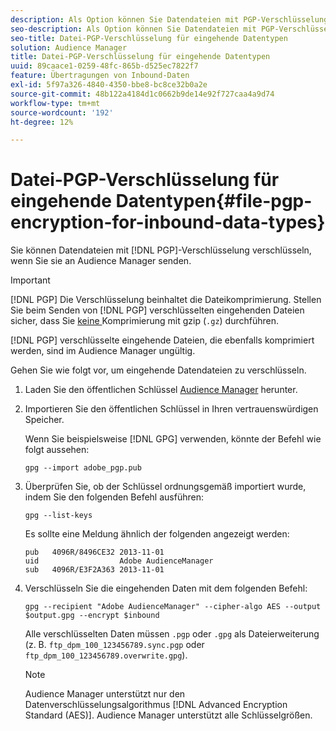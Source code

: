 ```yaml
---
description: Als Option können Sie Datendateien mit PGP-Verschlüsselung verschlüsseln, wenn sie an Audience Manager gesendet werden.
seo-description: Als Option können Sie Datendateien mit PGP-Verschlüsselung verschlüsseln, wenn sie an Audience Manager gesendet werden.
seo-title: Datei-PGP-Verschlüsselung für eingehende Datentypen
solution: Audience Manager
title: Datei-PGP-Verschlüsselung für eingehende Datentypen
uuid: 89caace1-0259-48fc-865b-d525ec7822f7
feature: Übertragungen von Inbound-Daten
exl-id: 5f97a326-4840-4350-bbe8-bc8ce32b0a2e
source-git-commit: 48b122a4184d1c0662b9de14e92f727caa4a9d74
workflow-type: tm+mt
source-wordcount: '192'
ht-degree: 12%

---
```


# Datei-PGP-Verschlüsselung für eingehende Datentypen{#file-pgp-encryption-for-inbound-data-types}

Sie können Datendateien mit [!DNL PGP]-Verschlüsselung verschlüsseln, wenn Sie sie an Audience Manager senden.

<!-- c_encryption.xml -->

>[!IMPORTANT]
>
>[!DNL PGP] Die Verschlüsselung beinhaltet die Dateikomprimierung. Stellen Sie beim Senden von [!DNL PGP] verschlüsselten eingehenden Dateien sicher, dass Sie [keine ](../../../integration/sending-audience-data/batch-data-transfer-explained/inbound-file-compression.md) Komprimierung mit gzip (`.gz`) durchführen.
>
>[!DNL PGP] verschlüsselte eingehende Dateien, die ebenfalls  [](../../../integration/sending-audience-data/batch-data-transfer-explained/inbound-file-compression.md) komprimiert werden, sind im Audience Manager ungültig.

Gehen Sie wie folgt vor, um eingehende Datendateien zu verschlüsseln.

1. Laden Sie den öffentlichen Schlüssel [Audience Manager](./assets/adobe_pgp.pub) herunter.
2. Importieren Sie den öffentlichen Schlüssel in Ihren vertrauenswürdigen Speicher.

   Wenn Sie beispielsweise [!DNL GPG] verwenden, könnte der Befehl wie folgt aussehen:

   `gpg --import adobe_pgp.pub`

3. Überprüfen Sie, ob der Schlüssel ordnungsgemäß importiert wurde, indem Sie den folgenden Befehl ausführen:

   `gpg --list-keys`

   Es sollte eine Meldung ähnlich der folgenden angezeigt werden:

   ```
   pub   4096R/8496CE32 2013-11-01
   uid                  Adobe AudienceManager
   sub   4096R/E3F2A363 2013-11-01
   ```

4. Verschlüsseln Sie die eingehenden Daten mit dem folgenden Befehl:

   `gpg --recipient "Adobe AudienceManager" --cipher-algo AES --output $output.gpg --encrypt $inbound`

   Alle verschlüsselten Daten müssen `.pgp` oder `.gpg` als Dateierweiterung (z. B. `ftp_dpm_100_123456789.sync.pgp` oder `ftp_dpm_100_123456789.overwrite.gpg`).

   >[!NOTE]
   >
   >Audience Manager unterstützt nur den Datenverschlüsselungsalgorithmus [!DNL Advanced Encryption Standard (AES)]. Audience Manager unterstützt alle Schlüsselgrößen.
